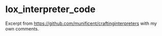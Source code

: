 # lox_interpreter_code
Excerpt from https://github.com/munificent/craftinginterpreters with my own comments.
